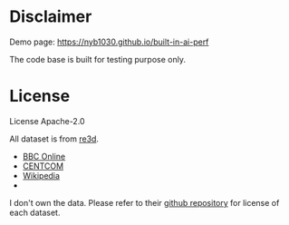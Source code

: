 # Disclaimer
Demo page: https://nyb1030.github.io/built-in-ai-perf

The code base is built for testing purpose only.

# License
License Apache-2.0

All dataset is from [re3d](https://github.com/dstl/re3d). 
- [BBC Online](https://github.com/dstl/re3d/blob/master/BBC%20Online/documents.json)
- [CENTCOM](https://github.com/dstl/re3d/blob/master/CENTCOM/documents.json)
- [Wikipedia](https://github.com/dstl/re3d/blob/master/Wikipedia/documents.json)
- 
I don't own the data. Please refer to their [github repository](https://github.com/dstl/re3d) for license of each dataset.

